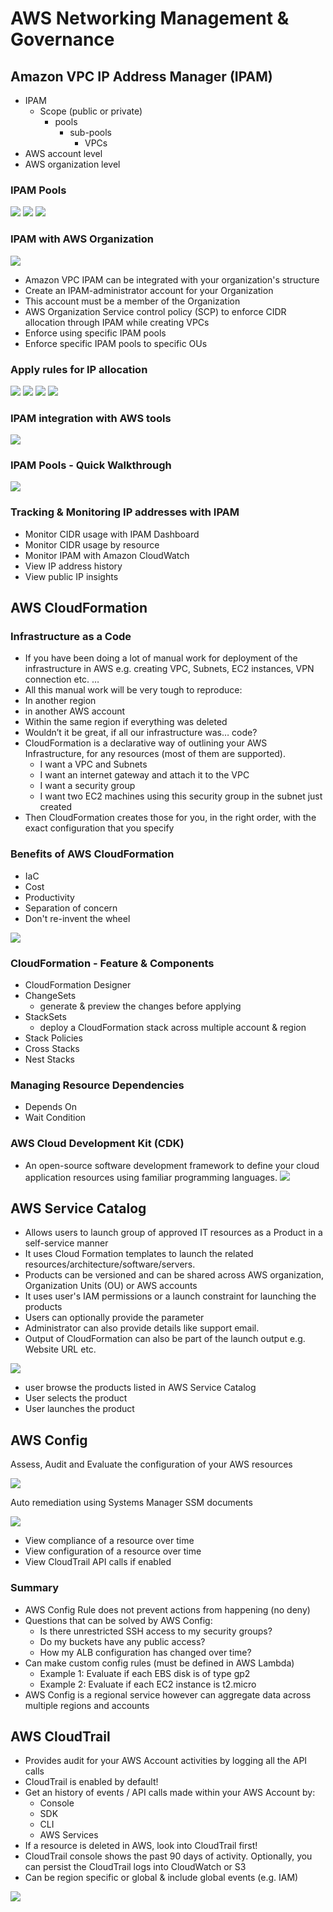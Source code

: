 # AWS Networking Management & Governance

## Amazon VPC IP Address Manager (IPAM)

- IPAM
    - Scope (public or private)
        - pools
            - sub-pools
                - VPCs
- AWS account level
- AWS organization level

### IPAM Pools

![](assets/Pasted%20image%2020251030231647.png)
![](assets/Pasted%20image%2020251030231700.png)
![](assets/Pasted%20image%2020251030231722.png)

### IPAM with AWS Organization

![](assets/Pasted%20image%2020251030231820.png)

- Amazon VPC IPAM can be integrated with your organization's structure
- Create an IPAM-administrator account for your Organization
- This account must be a member of the Organization
- AWS Organization Service control policy (SCP) to enforce CIDR allocation through IPAM while creating VPCs
- Enforce using specific IPAM pools
- Enforce specific IPAM pools to specific OUs

### Apply rules for IP allocation

![](assets/Pasted%20image%2020251030232001.png)
![](assets/Pasted%20image%2020251030232013.png)
![](assets/Pasted%20image%2020251030232026.png)
![](assets/Pasted%20image%2020251030232041.png)

### IPAM integration with AWS tools
![](assets/Pasted%20image%2020251030232143.png)

### IPAM Pools - Quick Walkthrough

![](assets/Pasted%20image%2020251030232118.png)
### Tracking & Monitoring IP addresses with IPAM

- Monitor CIDR usage with IPAM Dashboard
- Monitor CIDR usage by resource
- Monitor IPAM with Amazon CloudWatch
- View IP address history
- View public IP insights
## AWS CloudFormation

### Infrastructure as a Code

- If you have been doing a lot of manual work for deployment of the infrastructure in AWS e.g. creating VPC, Subnets, EC2 instances, VPN connection etc. …
- All this manual work will be very tough to reproduce:
- In another region
- in another AWS account
- Within the same region if everything was deleted
- Wouldn’t it be great, if all our infrastructure was… code?
- CloudFormation is a declarative way of outlining your AWS Infrastructure, for any resources (most of them are supported).
    - I want a VPC and Subnets
    - I want an internet gateway and attach it to the VPC
    - I want a security group
    - I want two EC2 machines using this security group in the subnet just created
- Then CloudFormation creates those for you, in the right order, with the exact configuration that you specify

### Benefits of AWS CloudFormation

- IaC
- Cost
- Productivity
- Separation of concern
- Don't re-invent the wheel

![](assets/Pasted%20image%2020251030233356.png)

### CloudFormation - Feature & Components

- CloudFormation Designer
- ChangeSets
    - generate & preview the changes before applying
- StackSets
    - deploy a CloudFormation stack across multiple account & region
- Stack Policies
- Cross Stacks
- Nest Stacks

### Managing Resource Dependencies

- Depends On
- Wait Condition
### AWS Cloud Development Kit (CDK)

- An open-source software development framework to define your cloud application resources using familiar programming languages.
![](assets/Pasted%20image%2020251030233431.png)

## AWS Service Catalog

- Allows users to launch group of approved IT resources as a Product in a self-service manner
- It uses Cloud Formation templates to launch the related resources/architecture/software/servers.
- Products can be versioned and can be shared across AWS organization, Organization Units (OU) or AWS accounts
- It uses user's IAM permissions or a launch constraint for launching the products
- Users can optionally provide the parameter
- Administrator can also provide details like support email.
- Output of CloudFormation can also be part of the launch output e.g. Website URL etc.

![](assets/Pasted%20image%2020251030230945.png)

- user browse the products listed in AWS Service Catalog
- User selects the product
- User launches the product

## AWS Config

Assess, Audit and Evaluate the configuration of your AWS resources

![](assets/Pasted%20image%2020251030231120.png)

Auto remediation using Systems Manager SSM documents

![](assets/Pasted%20image%2020251030231153.png)

- View compliance of a resource over time
- View configuration of a resource over time
- View CloudTrail API calls if enabled

### Summary


- AWS Config Rule does not prevent actions from happening (no deny)
- Questions that can be solved by AWS Config:
    - Is there unrestricted SSH access to my security groups?
    - Do my buckets have any public access?
    - How my ALB configuration has changed over time?
- Can make custom config rules (must be defined in AWS Lambda)
    - Example 1: Evaluate if each EBS disk is of type gp2
    - Example 2: Evaluate if each EC2 instance is t2.micro
- AWS Config is a regional service however can aggregate data across multiple regions and accounts

## AWS CloudTrail

- Provides audit for your AWS Account activities by logging all the API calls
- CloudTrail is enabled by default!
- Get an history of events / API calls made within your AWS Account by:
    - Console
    - SDK
    - CLI
    - AWS Services
- If a resource is deleted in AWS, look into CloudTrail first!
- CloudTrail console shows the past 90 days of activity. Optionally, you can persist the CloudTrail logs into CloudWatch or S3
- Can be region specific or global & include global events (e.g. IAM)

![](assets/Pasted%20image%2020251030231436.png)